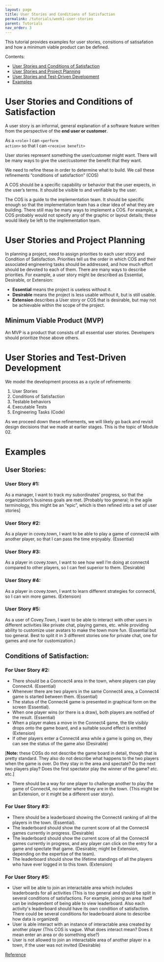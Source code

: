 ```yaml
---
layout: page
title: User Stories and Conditions of Satisfaction
permalink: /tutorials/week1-user-stories
parent: Tutorials
nav_order: 3
---
```

This tutorial provides examples for user stories, consitions of satisafation and how a minimum viable product can be defined.

Contents:
* [User Stories and Conditions of Satisfaction](#user-stories-and-conditions-of-satisfaction)
* [User Stories and Project Planning](#user-stories-and-project-planning)
* [User Stories and Test-Driven Development](#user-stories-and-test-driven-development)
* [Examples](#examples)


# User Stories and Conditions of Satisfaction

A user story is an informal, general explanation of a software feature written from the perspective of the **end user or customer**. 

As a <code>&lt;role&gt;</code> I can <code>&lt;perform action&gt;</code> so that I can <code>&lt;receive benefit&gt;</code>

User stories represent something the user/customer might want. There will be many ways to give the user/customer the benefit that they want.

We need to refine these in order to determine what to build. We call these refinements “conditions of satisfaction” (COS)

A COS should be a specific capability or behavior that the user expects, in the user’s terms.  It should be visible to and verifiable by the user.

The COS is a guide to the implementation team. It should be specific enough so that the implementation team has a clear idea of what they are building.
There still may be many ways to implement a COS. For example, a COS probably would not specify any of the graphic or layout details; these would likely be left to the implementation team.

# User Stories and Project Planning

In planning a project, need to assign priorities to each user story and Condition of Satisfaction. Priorities tell us the order in which COS and their associated engineering tasks should be addressed, and how much effort should be devoted to each of them. 
There are many ways to describe priorities. For example, a user story might be described as Essential, Desirable, or Extension:
* **Essential** means the project is useless without it.
* **Desirable** means the project is less usable without it, but is still usable.
* **Extension** describes a User story or COS that is desirable, but may not be achievable within the scope of the project.

## Minimum Viable Product (MVP)
An MVP is a product that consists of all essential user stories. Developers should prioritize those above others. 

# User Stories and Test-Driven Development

We model the development process as a cycle of refinements:

1. User Stories
2. Conditions of Satisfaction
3. Testable behaviors
4. Executable Tests
5. Engineering Tasks (Code)

As we proceed down these refinements, we will likely go back and revisit design decisions that we made at earlier stages. This is the topic of Module 02.

# Examples

## User Stories:
### User Story #1: 
As a manager, I want to track my subordinates’ progress, so that the organization’s business goals are met. [Probably too general; in the agile terminology, this might be an “epic”, which is then refined into a set of user stories]
### User Story #2: 
As a player in covey.town, I want to be able to play a game of connect4 with another player, so that I can pass the time enjoyably. (Essential)

### User Story #3: 
As a player in covey.town, I want to see how well I’m doing at connect4 compared to other players, so I can feel superior to them. (Desirable)

### User Story #4: 
As a player in covey.town, I want to learn different strategies for connect4, so I can win more games. (Extension)

### User Story #5: 
As a user of Covey.Town, I want to be able to interact with other users in different activities like private chat, playing games, etc. while providing ability to customize user avatars to make the town more fun.  (Essential but too general. Best to split it in 3 different stories one for private chat, one for games and one for customization.)

## Conditions of Satisfaction:
### For User Story #2:
* There should be a Conncect4 area in the town, where players can play Connect4. (Essential)
* Whenever there are two players in the same Connect4 area, a Connect4 game is started between them. (Essential)
* The status of the Connect4 game is presented in graphical form on the screen (Essential).
* When one player wins (or there is a draw), both players are notified of the result. (Essential)
* When a player makes a move in the Connect4 game, the tile visibly drops onto the game board, and a suitable sound effect is emitted (Extension)
* If other players enter a Connect4 area while a game is going on, they can see the status of the game also (Desirable)

[**Note:** these COSs do not describe the game board in detail, though that is pretty standard. They also do not describe what happens to the two players when the game is over. Do they stay in the area and spectate? Do the next two players play? Does the first spectator play the winner of the game? etc. etc.]
* There should be a way for one player to challenge another to play the game of Connect4, no matter where they are in the town. (This might be an Extension, or it might be a different user story).

### For User Story #3:
* There should be a leaderboard showing the Connect4 ranking of all the players in the town. (Essential).
* The leaderboard should show the current score of all the Connect4 games currently in progress. (Desirable)
* The leaderboard should show the current score of all the Connect4 games currently in progress, and any player can click on the entry for a game and spectate that game. (Desirable; might be Extension, depending on the expertise of the team).
* The leaderboard should show the lifetime standings of all the players who have ever logged in to this town. (Extension)

### For User Story #5:
* User will be able to join an interactable area which includes leaderboards for all activities (This is too general and should be split in several conditions of satisfactions. For example, joining an area itself can be independent of being able to view leaderboard. Also each activity's leaderboard should have its own condition of satisfaction. There could be several conditions for leaderboard alone to describe how data is organized)
* User is able interact with an instance of interactable area created by another player (This COS is vague. What does interact mean? Does it mean enter an area or do something else?) 
* User is not allowed to join an interactable area of another player in a town, if the user was not invited (Desirable)


[Reference](https://www.simplilearn.com/tutorials/agile-scrum-tutorial/user-stories#how_to_write_user_stories)
